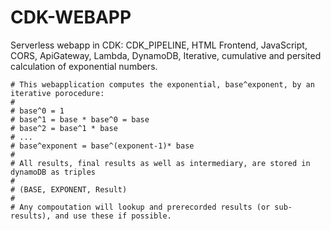 # CDK-WEBAPP
Serverless webapp in CDK: CDK_PIPELINE, HTML Frontend, JavaScript, CORS, ApiGateway, Lambda, DynamoDB, Iterative, cumulative and  persited calculation of exponential numbers.

    # This webapplication computes the exponential, base^exponent, by an iterative porocedure:
    # 
    # base^0 = 1
    # base^1 = base * base^0 = base
    # base^2 = base^1 * base
    # ...
    # base^exponent = base^(exponent-1)* base 
    # 
    # All results, final results as well as intermediary, are stored in dynamoDB as triples
    # 
    # (BASE, EXPONENT, Result)
    #
    # Any compoutation will lookup and prerecorded results (or sub-results), and use these if possible.
